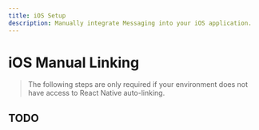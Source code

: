 ```yaml
---
title: iOS Setup
description: Manually integrate Messaging into your iOS application.
---
```


# iOS Manual Linking

> The following steps are only required if your environment does not have access to React Native
> auto-linking.

## TODO
